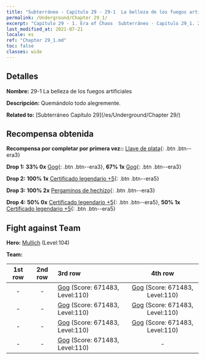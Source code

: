 ```yaml
---
title: "Subterráneo - Capítulo 29 - 29-1  La belleza de los fuegos artificiales"
permalink: /Underground/Chapter 29_1/
excerpt: "Capítulo 29 - 1. Era of Chaos  Subterráneo - Capítulo 29_1. 29-1  La belleza de los fuegos artificiales"
last_modified_at: 2021-07-21
locale: es
ref: "Chapter 29_1.md"
toc: false
classes: wide
---
```


## Detalles

 **Nombre:** 29-1  La belleza de los fuegos artificiales

 **Descripción:**       Quemándolo todo alegremente.

 **Related to:** [Subterráneo Capítulo 29](/es/Underground/Chapter 29/)

## Recompensa obtenida

 **Recompensa por completar por primera vez::** [Llave de plata](/ItemsES/con_693/){: .btn .btn--era3}

 **Drop 1:** **33% 0x** [Gog](/ItemsES/unt_227/){: .btn .btn--era3}, **67% 1x** [Gog](/ItemsES/unt_227/){: .btn .btn--era3}

 **Drop 2:** **100% 1x** [Certificado legendario +5](/ItemsES/mat_102/){: .btn .btn--era5}

 **Drop 3:** **100% 2x** [Pergaminos de hechizo](/ItemsES/con_694/){: .btn .btn--era3}

 **Drop 4:** **50% 0x** [Certificado legendario +5](/ItemsES/mat_102/){: .btn .btn--era5}, **50% 1x** [Certificado legendario +5](/ItemsES/mat_102/){: .btn .btn--era5}


## Fight against Team
 **Hero:** [Mullich](/es/heroes/Mullich/) (Level:104)

 **Team:**


  | 1st row | 2nd row | 3rd row | 4th row |
  |:----:|:----:|:----|:----:|
  | - | - | [Gog](/es/units/Gog/) (Score: 671483, Level:110)  | [Gog](/es/units/Gog/) (Score: 671483, Level:110)  |
  | - | - | [Gog](/es/units/Gog/) (Score: 671483, Level:110)  | [Gog](/es/units/Gog/) (Score: 671483, Level:110)  |
  | - | - | [Gog](/es/units/Gog/) (Score: 671483, Level:110)  | [Gog](/es/units/Gog/) (Score: 671483, Level:110)  |
  | - | - | [Gog](/es/units/Gog/) (Score: 671483, Level:110)  | - |


